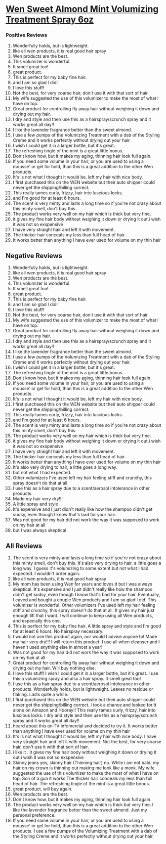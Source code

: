 # [Wen Sweet Almond Mint Volumizing Treatment Spray 6oz](https://products.checkmycream.com/products/Wen-Sweet-Almond-Mint-Volumizing-Treatment-Spray-6oz.html)

### Positive Reviews

<ol>
      <li>Wonderfully holds, but is lightweight.  </li>
      <li>like all wen products, it is real good hair spray</li>
      <li>Wen products are the best.</li>
      <li>This volumizer is wonderful.</li>
      <li>It smell great too!</li>
      <li>great product.</li>
      <li>This is perfect for my baby fine hair.</li>
      <li>and I am so glad I did!</li>
      <li>I love this stuff!  </li>
      <li>Not the best, for very coarse hair, don&#x27;t use it with that sort of hair.</li>
      <li>My wife suggested the use of this volumizer to make the most of what I have on top.  </li>
      <li>Great product for controlling fly away hair without weighing it down and drying out my hair.  </li>
      <li>I dry and style and then use this as a hairspray/scrunch spray and it works great all day!!</li>
      <li>I like the lavender fragrance better than the sweet almond.</li>
      <li>I use a few pumps of the Volumizing Treatment with a dab of the Styling Creme and it works perfectly without drying out your hair.</li>
      <li>I wish I could get it in a larger bottle, but it&#x27;s great.  </li>
      <li>The refreshing tingle of the mint is a great little bonus.</li>
      <li>Don&#x27;t know how, but it makes my aging, thinning hair look full again.</li>
      <li>If you need some volume in your hair, or you are used to using a mousse&#x27; or gel for hold, than this is a great addition to the other Wen products.  </li>
      <li>It&#x27;s is not what I thought it would be, left my hair with nice body.  </li>
      <li>I first purchased this on the WEN website but their auto shipper could never get the shipping/billing correct.  </li>
      <li>This really tames curly, frizzy, hair into luscious locks.  </li>
      <li>and I&#x27;m good for at least 6 hours.</li>
      <li>The scent is very minty and lasts a long time so if you&#x27;re not crazy about this minty smell, don&#x27;t buy this.</li>
      <li>The product works very well on my hair which is thick but very fine.</li>
      <li>it gives my fine hair body without weighing it down or drying it out.i wish it was not so exspensive</li>
      <li>I have very straight hair and left it with movement.  </li>
      <li>The thicker hair conceals my less than full head of hair.</li>
      <li>It works better than anything I have ever used for volume on my thin hair</li>
</ol>


<h2>Negative Reviews</h2>
<ol>
<li> Wonderfully holds, but is lightweight.  </li>
<li> like all wen products, it is real good hair spray</li>
<li> Wen products are the best.</li>
<li> This volumizer is wonderful.</li>
<li> It smell great too!</li>
<li> great product.</li>
<li> This is perfect for my baby fine hair.</li>
<li> and I am so glad I did!</li>
<li> I love this stuff!  </li>
<li> Not the best, for very coarse hair, don&#x27;t use it with that sort of hair.</li>
<li> My wife suggested the use of this volumizer to make the most of what I have on top.  </li>
<li> Great product for controlling fly away hair without weighing it down and drying out my hair.  </li>
<li> I dry and style and then use this as a hairspray/scrunch spray and it works great all day!!</li>
<li> I like the lavender fragrance better than the sweet almond.</li>
<li> I use a few pumps of the Volumizing Treatment with a dab of the Styling Creme and it works perfectly without drying out your hair.</li>
<li> I wish I could get it in a larger bottle, but it&#x27;s great.  </li>
<li> The refreshing tingle of the mint is a great little bonus.</li>
<li> Don&#x27;t know how, but it makes my aging, thinning hair look full again.</li>
<li> If you need some volume in your hair, or you are used to using a mousse&#x27; or gel for hold, than this is a great addition to the other Wen products.  </li>
<li> It&#x27;s is not what I thought it would be, left my hair with nice body.  </li>
<li> I first purchased this on the WEN website but their auto shipper could never get the shipping/billing correct.  </li>
<li> This really tames curly, frizzy, hair into luscious locks.  </li>
<li> and I&#x27;m good for at least 6 hours.</li>
<li> The scent is very minty and lasts a long time so if you&#x27;re not crazy about this minty smell, don&#x27;t buy this.</li>
<li> The product works very well on my hair which is thick but very fine.</li>
<li> it gives my fine hair body without weighing it down or drying it out.i wish it was not so exspensive</li>
<li> I have very straight hair and left it with movement.  </li>
<li> The thicker hair conceals my less than full head of hair.</li>
<li> It works better than anything I have ever used for volume on my thin hair</li>
<li> It&#x27;s also very drying to hair, a little goes a long way.  </li>
<li> but not what I had expected.  </li>
<li> Other volumizers I&#x27;ve used left my hair feeling stiff and crunchy, this spray doesn&#x27;t do that at all.</li>
<li> I use this as a hair spray due to a scent/aerosol intolerance in other products.  </li>
<li> Made my hair very dry!!!</li>
<li> A little spray and style</li>
<li> It&#x27;s expensive and I just didn&#x27;t really like how the shampoo didn&#x27;t get sudsy, even though I know that&#x27;s bad for your hair.</li>
<li> Was not good for my hair did not work the way it was supposed to work  on my hair at all</li>
<li> but I was always skeptical.</li>
</ol>

<h2>All Reviews</h2>

<ol>
    <li> The scent is very minty and lasts a long time so if you&#x27;re not crazy about this minty smell, don&#x27;t buy this. It&#x27;s also very drying to hair, a little goes a long way.  I guess it&#x27;s volumizing to some extent but not what I had expected.  I wouldn&#x27;t order again.</li>
    <li> like all wen products, it is real good hair spray</li>
    <li> My mom has been using Wen for years and loves it but I was always skeptical. It&#x27;s expensive and I just didn&#x27;t really like how the shampoo didn&#x27;t get sudsy, even though I know that&#x27;s bad for your hair. Eventually, I caved and bought a couple Wen products and I am so glad I did! This volumizer is wonderful. Other volumizers I&#x27;ve used left my hair feeling stiff and crunchy, this spray doesn&#x27;t do that at all. It gives my hair just enough lift that I want. I will continue to keep using all Wen products, and especially this one.</li>
    <li> This is perfect for my baby fine hair. A little spray and style and I&#x27;m good for at least 6 hours. No hairspray necessary.</li>
    <li> I would not use this product again, nor would I advise anyone to! Made my hair very dry!!! I will return this product. I use all when cleanser and I haven&#x27;t used anything else in almost a year!</li>
    <li> Was not good for my hair did not work the way it was supposed to work  on my hair at all</li>
    <li> Great product for controlling fly away hair without weighing it down and drying out my hair.  Will buy nothing else.</li>
    <li> I love this stuff!  I wish I could get it in a larger bottle, but it&#x27;s great.  I use this a volumizing spray and also a hair spray.  It smell great too!</li>
    <li> I use this as a hair spray due to a scent/aerosol intolerance in other products.  Wonderfully holds, but is lightweight.  Leaves no residue or flaking.  Lasts quite a while.</li>
    <li> I first purchased this on the WEN website but their auto shipper could never get the shipping/billing correct.  I took a chance and looked for it alone on Amazon and Hooray!! This really tames curly, frizzy, hair into luscious locks.  I dry and style and then use this as a hairspray/scrunch spray and it works great all day!!</li>
    <li> heard about this on TV infomercial and decided to try it.  It works better than anything I have ever used for volume on my thin hair</li>
    <li> It&#x27;s is not what I thought it would be, left my hair with nice body.  I have very straight hair and left it with movement.  Not the best, for very coarse hair, don&#x27;t use it with that sort of hair.</li>
    <li> i like it . it gives my fine hair body without weighing it down or drying it out.i wish it was not so exspensive</li>
    <li> Skinny jeans yes, skinny hair (Thinning hair) no.  While i am not bald, my hair on my crown is thinning out making me look like a monk.  My wife suggested the use of this volumizer to make the most of what I have on top.  Son of a gun it works.The thicker hair conceals my less than full head of hair. The refreshing tingle of the mint is a great little bonus.</li>
    <li> great product. will buy again.</li>
    <li> Wen products are the best.</li>
    <li> Don&#x27;t know how, but it makes my aging, thinning hair look full again.</li>
    <li> The product works very well on my hair which is thick but very fine. I like the lavender fragrance better than the sweet almond. Just my personal preference.</li>
    <li> If you need some volume in your hair, or you are used to using a mousse&#x27; or gel for hold, than this is a great addition to the other Wen products.  I use a few pumps of the Volumizing Treatment with a dab of the Styling Creme and it works perfectly without drying out your hair.</li>
</ol>




